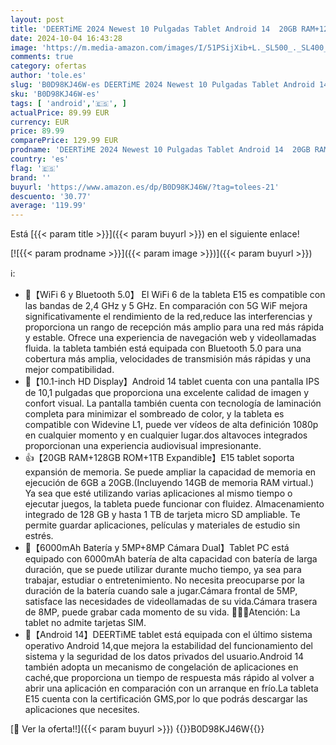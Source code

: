```yaml
---
layout: post
title: 'DEERTiME 2024 Newest 10 Pulgadas Tablet Android 14  20GB RAM+128GB ROM/TF 512GB  WiFi 6  5G+2.4G WiFi  8-Core 1.8 GHz  GMS Certificado  6000mAh  5+8MP  BT 5.0  Tablet con Funda  Teclado y Ratón - Oro'
date: 2024-10-04 16:43:28
image: 'https://m.media-amazon.com/images/I/51PSijXib+L._SL500_._SL400_.jpg'
comments: true
category: ofertas
author: 'tole.es'
slug: 'B0D98KJ46W-es DEERTiME 2024 Newest 10 Pulgadas Tablet Android 14 20GB...'
sku: 'B0D98KJ46W-es'
tags: [ 'android','🇪🇸', ]
actualPrice: 89.99 EUR
currency: EUR
price: 89.99
comparePrice: 129.99 EUR
prodname: 'DEERTiME 2024 Newest 10 Pulgadas Tablet Android 14  20GB RAM+128GB ROM/TF 512GB  WiFi 6  5G+2.4G WiFi  8-Core 1.8 GHz  GMS Certificado  6000mAh  5+8MP  BT 5.0  Tablet con Funda  Teclado y Ratón - Oro'
country: 'es'
flag: '🇪🇸'
brand: ''
buyurl: 'https://www.amazon.es/dp/B0D98KJ46W/?tag=tolees-21'
descuento: '30.77'
average: '119.99'
---
```


Está [{{< param title >}}]({{< param buyurl >}}) en el siguiente enlace!

[![{{< param prodname >}}]({{< param image >}})]({{< param buyurl >}})

ℹ️:

- 👑【WiFi 6 y Bluetooth 5.0】 El WiFi 6 de la tableta E15 es compatible con las bandas de 2,4 GHz y 5 GHz. En comparación con 5G WiF mejora significativamente el rendimiento de la red,reduce las interferencias y proporciona un rango de recepción más amplio para una red más rápida y estable. Ofrece una experiencia de navegación web y videollamadas fluida. la tableta también está equipada con Bluetooth 5.0 para una cobertura más amplia, velocidades de transmisión más rápidas y una mejor compatibilidad.
- 🎁【10.1-inch HD Display】Android 14 tablet cuenta con una pantalla IPS de 10,1 pulgadas que proporciona una excelente calidad de imagen y confort visual. La pantalla también cuenta con tecnología de laminación completa para minimizar el sombreado de color, y la tableta es compatible con Widevine L1, puede ver vídeos de alta definición 1080p en cualquier momento y en cualquier lugar.dos altavoces integrados proporcionan una experiencia audiovisual impresionante.
- 👍【20GB RAM+128GB ROM+1TB Expandible】E15 tablet soporta expansión de memoria. Se puede ampliar la capacidad de memoria en ejecución de 6GB a 20GB.(Incluyendo 14GB de memoria RAM virtual.) Ya sea que esté utilizando varias aplicaciones al mismo tiempo o ejecutar juegos, la tableta puede funcionar con fluidez. Almacenamiento integrado de 128 GB y hasta 1 TB de tarjeta micro SD ampliable. Te permite guardar aplicaciones, películas y materiales de estudio sin estrés.
- 🎊【6000mAh Batería y 5MP+8MP Cámara Dual】Tablet PC está equipado con 6000mAh batería de alta capacidad con batería de larga duración, que se puede utilizar durante mucho tiempo, ya sea para trabajar, estudiar o entretenimiento. No necesita preocuparse por la duración de la batería cuando sale a jugar.Cámara frontal de 5MP, satisface las necesidades de videollamadas de su vida.Cámara trasera de 8MP, puede grabar cada momento de su vida. 📌📌📌Atención: La tablet no admite tarjetas SIM.
- 🎉【Android 14】DEERTiME tablet está equipada con el último sistema operativo Android 14,que mejora la estabilidad del funcionamiento del sistema y la seguridad de los datos privados del usuario.Android 14 también adopta un mecanismo de congelación de aplicaciones en caché,que proporciona un tiempo de respuesta más rápido al volver a abrir una aplicación en comparación con un arranque en frío.La tableta E15 cuenta con la certificación GMS,por lo que podrás descargar las aplicaciones que necesites.

[🛒 Ver la oferta!!]({{< param buyurl >}})
{{<world>}}B0D98KJ46W{{</world>}}
